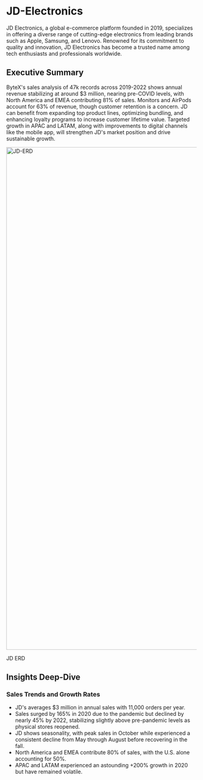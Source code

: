 # JD-Electronics

JD Electronics, a global e-commerce platform founded in 2019, specializes in offering a diverse range of cutting-edge electronics from leading brands such as Apple, Samsung, and Lenovo. Renowned for its commitment to quality and innovation, JD Electronics has become a trusted name among tech enthusiasts and professionals worldwide.

## Executive Summary

ByteX's sales analysis of 47k records across 2019-2022 shows annual revenue stabilizing at around $3 million, nearing pre-COVID levels, with North America and EMEA contributing 81% of sales. Monitors and AirPods account for 63% of revenue, though customer retention is a concern. JD can benefit from expanding top product lines, optimizing bundling, and enhancing loyalty programs to increase customer lifetime value. Targeted growth in APAC and LATAM, along with improvements to digital channels like the mobile app, will strengthen JD's market position and drive sustainable growth.

<img width="1330" alt="JD-ERD" src="https://github.com/user-attachments/assets/38c8dd4c-3730-40db-a50d-65968ebbd6e3">

JD ERD

## Insights Deep-Dive

### Sales Trends and Growth Rates

* JD's averages $3 million in annual sales with 11,000 orders per year.
* Sales surged by 165% in 2020 due to the pandemic but declined by nearly 45% by 2022, stabilizing slightly above pre-pandemic levels as physical stores reopened.
* JD shows seasonality, with peak sales in October while experienced a consistent decline from May through August before recovering in the fall.
* North America and EMEA contribute 80% of sales, with the U.S. alone accounting for 50%.
* APAC and LATAM experienced an astounding +200% growth in 2020 but have remained volatile.
  




